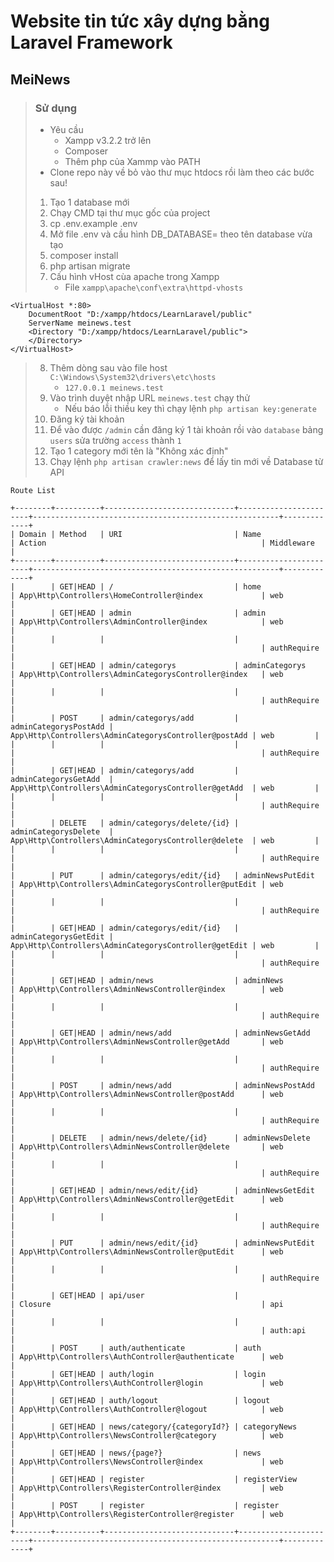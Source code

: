 # Website tin tức xây dựng bằng Laravel Framework

## MeiNews

> ### Sử dụng
>
> -   Yêu cầu
>     -   Xampp v3.2.2 trở lên
>     -   Composer
>     -   Thêm php của Xammp vào PATH
> -   Clone repo này về bỏ vào thư mục htdocs rồi làm theo các bước sau!
>
> 1. Tạo 1 database mới
> 2. Chạy CMD tại thư mục gốc của project
> 3. cp .env.example .env
> 4. Mở file .env và cầu hình DB_DATABASE= theo tên database vừa tạo
> 5. composer install
> 6. php artisan migrate
> 7. Cấu hình vHost cùa apache trong Xampp
>     - File `xampp\apache\conf\extra\httpd-vhosts`

```
<VirtualHost *:80>
    DocumentRoot "D:/xampp/htdocs/LearnLaravel/public"
    ServerName meinews.test
    <Directory "D:/xampp/htdocs/LearnLaravel/public">
    </Directory>
</VirtualHost>
```

> 8. Thêm dòng sau vào file host `C:\Windows\System32\drivers\etc\hosts`
>     - `127.0.0.1 meinews.test`
> 9. Vào trình duyệt nhập URL `meinews.test` chạy thử
>     - Nếu báo lỗi thiều key thì chạy lệnh `php artisan key:generate`
> 10. Đăng ký tài khoản
> 11. Để vào được `/admin` cần đăng ký 1 tài khoản rồi vào `database` bảng `users` sửa trường `access` thành `1`
> 12. Tạo 1 category mới tên là "Không xác định"
> 13. Chạy lệnh `php artisan crawler:news` để lấy tin mới về Database từ API

```
Route List

+--------+----------+-----------------------------+-----------------------+-------------------------------------------------------+-------------+
| Domain | Method   | URI                         | Name                  | Action                                                | Middleware  |
+--------+----------+-----------------------------+-----------------------+-------------------------------------------------------+-------------+
|        | GET|HEAD | /                           | home                  | App\Http\Controllers\HomeController@index             | web         |
|        | GET|HEAD | admin                       | admin                 | App\Http\Controllers\AdminController@index            | web         |
|        |          |                             |                       |                                                       | authRequire |
|        | GET|HEAD | admin/categorys             | adminCategorys        | App\Http\Controllers\AdminCategorysController@index   | web         |
|        |          |                             |                       |                                                       | authRequire |
|        | POST     | admin/categorys/add         | adminCategorysPostAdd | App\Http\Controllers\AdminCategorysController@postAdd | web         |
|        |          |                             |                       |                                                       | authRequire |
|        | GET|HEAD | admin/categorys/add         | adminCategorysGetAdd  | App\Http\Controllers\AdminCategorysController@getAdd  | web         |
|        |          |                             |                       |                                                       | authRequire |
|        | DELETE   | admin/categorys/delete/{id} | adminCategorysDelete  | App\Http\Controllers\AdminCategorysController@delete  | web         |
|        |          |                             |                       |                                                       | authRequire |
|        | PUT      | admin/categorys/edit/{id}   | adminNewsPutEdit      | App\Http\Controllers\AdminCategorysController@putEdit | web         |
|        |          |                             |                       |                                                       | authRequire |
|        | GET|HEAD | admin/categorys/edit/{id}   | adminCategorysGetEdit | App\Http\Controllers\AdminCategorysController@getEdit | web         |
|        |          |                             |                       |                                                       | authRequire |
|        | GET|HEAD | admin/news                  | adminNews             | App\Http\Controllers\AdminNewsController@index        | web         |
|        |          |                             |                       |                                                       | authRequire |
|        | GET|HEAD | admin/news/add              | adminNewsGetAdd       | App\Http\Controllers\AdminNewsController@getAdd       | web         |
|        |          |                             |                       |                                                       | authRequire |
|        | POST     | admin/news/add              | adminNewsPostAdd      | App\Http\Controllers\AdminNewsController@postAdd      | web         |
|        |          |                             |                       |                                                       | authRequire |
|        | DELETE   | admin/news/delete/{id}      | adminNewsDelete       | App\Http\Controllers\AdminNewsController@delete       | web         |
|        |          |                             |                       |                                                       | authRequire |
|        | GET|HEAD | admin/news/edit/{id}        | adminNewsGetEdit      | App\Http\Controllers\AdminNewsController@getEdit      | web         |
|        |          |                             |                       |                                                       | authRequire |
|        | PUT      | admin/news/edit/{id}        | adminNewsPutEdit      | App\Http\Controllers\AdminNewsController@putEdit      | web         |
|        |          |                             |                       |                                                       | authRequire |
|        | GET|HEAD | api/user                    |                       | Closure                                               | api         |
|        |          |                             |                       |                                                       | auth:api    |
|        | POST     | auth/authenticate           | auth                  | App\Http\Controllers\AuthController@authenticate      | web         |
|        | GET|HEAD | auth/login                  | login                 | App\Http\Controllers\AuthController@login             | web         |
|        | GET|HEAD | auth/logout                 | logout                | App\Http\Controllers\AuthController@logout            | web         |
|        | GET|HEAD | news/category/{categoryId?} | categoryNews          | App\Http\Controllers\NewsController@category          | web         |
|        | GET|HEAD | news/{page?}                | news                  | App\Http\Controllers\NewsController@index             | web         |
|        | GET|HEAD | register                    | registerView          | App\Http\Controllers\RegisterController@index         | web         |
|        | POST     | register                    | register              | App\Http\Controllers\RegisterController@register      | web         |
+--------+----------+-----------------------------+-----------------------+-------------------------------------------------------+-------------+
```
